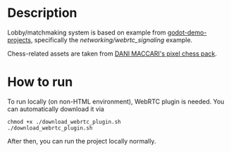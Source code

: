 # Description

Lobby/matchmaking system is based on example from [godot-demo-projects](https://github.com/godotengine/godot-demo-projects/tree/master),
specifically the _networking/webrtc_signaling_ example.

Chess-related assets are taken from [DANI MACCARI's pixel chess pack](https://dani-maccari.itch.io/pixel-chess).

# How to run

To run locally (on non-HTML environment), WebRTC plugin is needed. You can automatically download it via
```
chmod +x ./download_webrtc_plugin.sh
./download_webrtc_plugin.sh
```

After then, you can run the project locally normally.